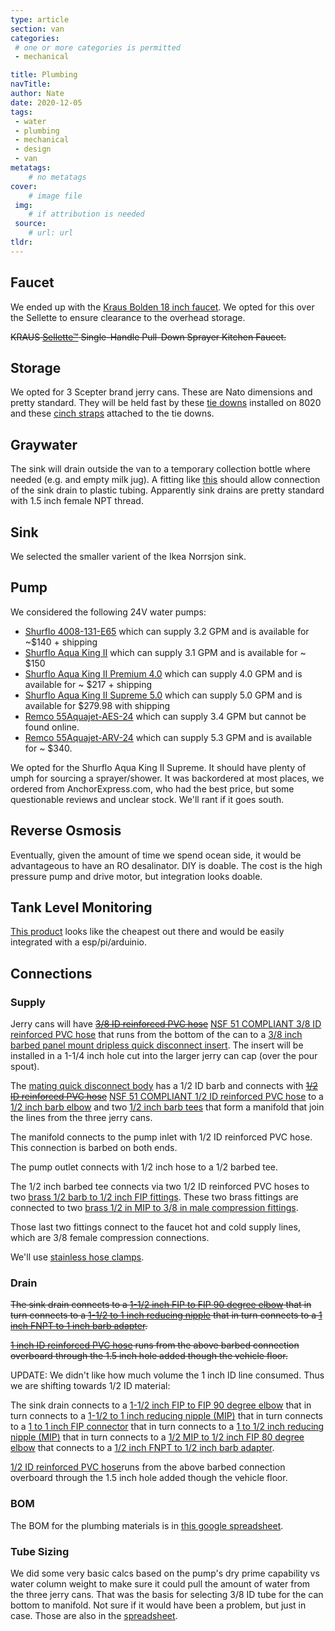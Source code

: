 ```yaml
---
type: article
section: van
categories: 
 # one or more categories is permitted
 - mechanical

title: Plumbing
navTitle: 
author: Nate
date: 2020-12-05
tags:
 - water
 - plumbing
 - mechanical
 - design
 - van
metatags:
	# no metatags
cover: 
	# image file
 img: 
	# if attribution is needed
 source: 
	# url: url
tldr:
---
```



## Faucet

We ended up with the [Kraus Bolden 18 inch faucet](https://www.kraususa.com/kitchen/kitchen-faucets/commercial-style-faucets/kraus-kpf-1610sfsmb.html).  We opted for this over the Sellette to ensure clearance to the overhead storage.

~~KRAUS [Sellette™](https://www.kraususa.com/catalogsearch/result/?q=Sellette) Single-Handle Pull-Down Sprayer Kitchen Faucet.~~


## Storage

We opted for 3 Scepter brand jerry cans.  These are Nato dimensions and pretty standard.  They will be held fast by these [tie downs](https://www.amazon.com/gp/product/B07V9NKM26/) installed on 8020 and these [cinch straps](https://www.amazon.com/gp/product/B07TS253QC?th=1) attached to the tie downs.

## Graywater

The sink will drain outside the van to a temporary collection bottle where needed (e.g. and empty milk jug).  A fitting like [this](https://www.dripdepot.com/item/layflat-oval-hose-insert-by-fpt-adapter-barb-size-1-half-inch-fpt-size-1-half-inch) should allow connection of the sink drain to plastic tubing.  Apparently sink drains are pretty standard with 1.5 inch female NPT thread.

## Sink

We selected the smaller varient of the Ikea Norrsjon sink.

## Pump

We considered the following 24V water pumps:

* [Shurflo 4008-131-E65](pds-4008-131-x65.pdf) which can supply 3.2 GPM and is available for ~$140 + shipping
* [Shurflo Aqua King II](pds-4138-131-x65.pdf) which can supply 3.1 GPM and is available for ~ $150
* [Shurflo Aqua King II Premium 4.0](pds-4148-163-x75.pdf) which can supply 4.0 GPM and is available for ~ $217 + shipping
* [Shurflo Aqua King II Supreme 5.0](pds-4158-163-x75.pdf) which can supply 5.0 GPM and is available for $279.98 with shipping
* [Remco 55Aquajet-AES-24](55aquajet-aes-24-spec.pdf) which can supply 3.4 GPM but cannot be found online.
* [Remco 55Aquajet-ARV-24](55aquajet-arv-24-spec.pdf) which can supply 5.3 GPM and is available for ~ $340.

We opted for the Shurflo Aqua King II Supreme.  It should have plenty of umph for sourcing a sprayer/shower.  It was backordered at most places, we ordered from AnchorExpress.com, who had the best price, but some questionable reviews and unclear stock.  We'll rant if it goes south.

## Reverse Osmosis

Eventually, given the amount of time we spend ocean side, it would be advantageous to have an RO desalinator.  DIY is doable.  The cost is the high pressure pump and drive motor, but integration looks doable.

## Tank Level Monitoring

[This product](https://milonetech.com/products/chemical-etape-assembly) looks like the cheapest out there and would be easily integrated with a esp/pi/arduinio.

## Connections

### Supply

Jerry cans will have ~~[3/8 ID reinforced PVC hose](https://www.usplastic.com/catalog/item.aspx?itemid=44393&catid=993)~~ [NSF 51 COMPLIANT 3/8 ID reinforced PVC hose](https://www.mcmaster.com/52375K33/) that runs from the bottom of the can to a [3/8 inch barbed panel mount dripless quick disconnect insert](https://www.usplastic.com/catalog/item.aspx?itemid=40966).  The insert will be installed in a 1-1/4 inch hole cut into the larger jerry can cap (over the pour spout).

The [mating quick disconnect body](https://www.usplastic.com/catalog/item.aspx?itemid=44801) has a 1/2 ID barb and connects with ~~[1/2 ID reinforced PVC hose](https://www.usplastic.com/catalog/item.aspx?itemid=44394)~~ [NSF 51 COMPLIANT 1/2 ID reinforced PVC hose](https://www.mcmaster.com/52375K34/) to a [1/2 inch barb elbow](https://www.usplastic.com/catalog/item.aspx?itemid=31321) and two [1/2 inch barb tees](https://www.usplastic.com/catalog/item.aspx?itemid=30043) that form a manifold that join the lines from the three jerry cans.

The manifold connects to the pump inlet with 1/2 ID reinforced PVC hose.  This connection is barbed on both ends.

The pump outlet connects with 1/2 inch hose to a 1/2 barbed tee.

The 1/2 inch barbed tee connects via two 1/2 ID reinforced PVC hoses to two [brass 1/2 barb to 1/2 inch FIP fittings](https://www.homedepot.com/p/Everbilt-1-2-in-Barb-x-1-2-in-FIP-Brass-Adapter-Fitting-800099/300096250).  These two brass fittings are connected to two [brass 1/2 in MIP to 3/8 in male compression fittings](https://www.homedepot.com/p/Everbilt-3-8-in-Compression-x-1-2-in-MIP-Brass-Adapter-Fitting-804599/304958602).

Those last two fittings connect to the faucet hot and cold supply lines, which are 3/8 female compression connections.

We'll use [stainless hose clamps](https://www.homedepot.com/p/Everbilt-3-4-1-3-4-in-Stainless-Steel-Hose-Clamp-6720595/202309386).

### Drain

~~The sink drain connects to a [1-1/2 inch FIP to FIP 90 degree elbow](hhttps://www.usplastic.com/catalog/item.aspx?itemid=34834) that in turn connects to a [1-1/2 to 1 inch reducing nipple](https://www.usplastic.com/catalog/item.aspx?itemid=135126) that in turn connects to a [1 inch FNPT to 1 inch barb adapter](https://www.usplastic.com/catalog/item.aspx?itemid=135154).~~

~~[1 inch ID reinforced PVC hose](https://www.usplastic.com/catalog/item.aspx?itemid=44396) runs from the above barbed connection overboard through the 1.5 inch hole added though the vehicle floor.~~

UPDATE:  We didn't like how much volume the 1 inch ID line consumed.  Thus we are shifting towards 1/2 ID material:

The sink drain connects to a [1-1/2 inch FIP to FIP 90 degree elbow](hhttps://www.usplastic.com/catalog/item.aspx?itemid=34834) that in turn connects to a [1-1/2 to 1 inch reducing nipple (MIP)](https://www.usplastic.com/catalog/item.aspx?itemid=135126) that in turn connects to a [1 to 1 inch FIP connector](https://www.mcmaster.com/46885K184/)  that in turn connects to a [1 to 1/2 inch reducing nipple (MIP)](https://www.mcmaster.com/46885K303/) that in turn connects to a [1/2 MIP to 1/2 inch FIP 80 degree elbow](https://www.mcmaster.com/46885K122/) that connects to a [1/2 inch FNPT to 1/2 inch barb adapter](https://www.mcmaster.com/5218K749/https://www.mcmaster.com/5218K749/).

[1/2 ID reinforced PVC hose](https://www.usplastic.com/catalog/item.aspx?itemid=44394)runs from the above barbed connection overboard through the 1.5 inch hole added though the vehicle floor.

### BOM

The BOM for the plumbing materials is in [this google spreadsheet](https://docs.google.com/spreadsheets/d/17HZ0PQemrudDK19Y8YS6FRYkqoR4Je7hPl_VndWTkXY/edit?usp=sharing).

### Tube Sizing

We did some very basic calcs based on the pump's dry prime capability vs water column weight to make sure it could pull the amount of water from the three jerry cans.  That was the basis for selecting 3/8 ID tube for the can bottom to manifold.  Not sure if it would have been a problem, but just in case.  Those are also in the [spreadsheet](https://docs.google.com/spreadsheets/d/17HZ0PQemrudDK19Y8YS6FRYkqoR4Je7hPl_VndWTkXY/edit?usp=sharing).



